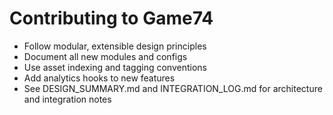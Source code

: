 # Contributing to Game74

- Follow modular, extensible design principles
- Document all new modules and configs
- Use asset indexing and tagging conventions
- Add analytics hooks to new features
- See DESIGN_SUMMARY.md and INTEGRATION_LOG.md for architecture and integration notes
